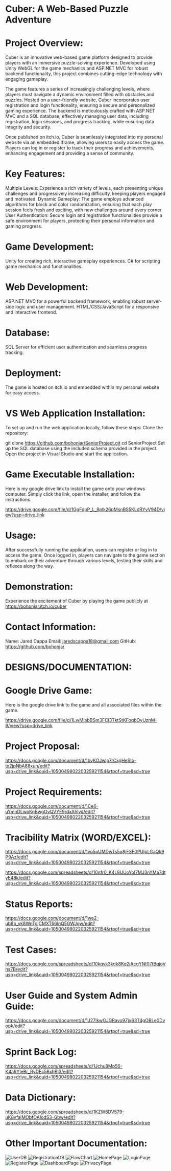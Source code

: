 # Cuber: A Web-Based Puzzle Adventure

# Project Overview:

Cuber is an innovative web-based game platform designed to provide players with an immersive puzzle-solving experience. Developed using Unity WebGL for the game mechanics and ASP.NET MVC for robust backend functionality, this project combines cutting-edge technology with engaging gameplay.

The game features a series of increasingly challenging levels, where players must navigate a dynamic environment filled with obstacles and puzzles. Hosted on a user-friendly website, Cuber incorporates user registration and login functionality, ensuring a secure and personalized gaming experience. The backend is meticulously crafted with ASP.NET MVC and a SQL database, effectively managing user data, including registration, login sessions, and progress tracking, while ensuring data integrity and security.

Once published on itch.io, Cuber is seamlessly integrated into my personal website via an embedded iframe, allowing users to easily access the game. Players can log in or register to track their progress and achievements, enhancing engagement and providing a sense of community.

# Key Features:

Multiple Levels: Experience a rich variety of levels, each presenting unique challenges and progressively increasing difficulty, keeping players engaged and motivated.
Dynamic Gameplay: The game employs advanced algorithms for block and color randomization, ensuring that each play session feels fresh and exciting, with new challenges around every corner.
User Authentication: Secure login and registration functionalities provide a safe environment for players, protecting their personal information and gaming progress.

# Game Development:

Unity for creating rich, interactive gameplay experiences.
C# for scripting game mechanics and functionalities.

# Web Development:

ASP.NET MVC for a powerful backend framework, enabling robust server-side logic and user management.
HTML/CSS/JavaScript for a responsive and interactive frontend.

# Database:

SQL Server for efficient user authentication and seamless progress tracking.

# Deployment:

The game is hosted on itch.io and embedded within my personal website for easy access.

# VS Web Application Installation:

To set up and run the web application locally, follow these steps:
Clone the repository:

git clone https://github.com/bohonjar/SeniorProject.git
cd SeniorProject
Set up the SQL database using the included schema provided in the project.
Open the project in Visual Studio and start the application.

# Game Executable Installation:

Here is my google drive link to install the game onto your windows computer. Simply click the link, open the installer, and follow the instructions.

https://drive.google.com/file/d/1GgFdpP_L_8plk26pMsnBS5KLdRYyV94D/view?usp=drive_link

# Usage:

After successfully running the application, users can register or log in to access the game. Once logged in, players can navigate to the game section to embark on their adventure through various levels, testing their skills and reflexes along the way.

# Demonstration:

Experience the excitement of Cuber by playing the game publicly at https://bohonjar.itch.io/cuber

# Contact Information:

Name: Jared Cappa
Email: jaredscappa18@gmail.com
GitHub: https://github.com/bohonjar

# DESIGNS/DOCUMENTATION:

# Google Drive Game:

Here is the google drive link to the game and all associated files within the game.

https://drive.google.com/file/d/1LwMiabBSm3FCl3TktStKFoqbOyUznM-9/view?usp=drive_link

# Project Proposal:

https://docs.google.com/document/d/1byKOJwlp7rCxgHeSIb-tx2jpNbA88xun/edit?usp=drive_link&ouid=105004980220325921154&rtpof=true&sd=true

# Project Requirements:

https://docs.google.com/document/d/1Ce6-uYmnDLwoKqBwgOvQVYE9rdxAhlvd/edit?usp=drive_link&ouid=105004980220325921154&rtpof=true&sd=true

# Tracibility Matrix (WORD/EXCEL):

https://docs.google.com/document/d/1vo5oUMDwTs5q8jFSF0PUlpLGaQk9P9Az/edit?usp=drive_link&ouid=105004980220325921154&rtpof=true&sd=true

https://docs.google.com/spreadsheets/d/10nfr0_K4L8UUoYoI7MJ3nYMa7dtyE48k/edit?usp=drive_link&ouid=105004980220325921154&rtpof=true&sd=true

# Status Reports:

https://docs.google.com/document/d/1we2-ub8b_vk8WnTgjCMXT66lnQ5GWJgw/edit?usp=drive_link&ouid=105004980220325921154&rtpof=true&sd=true

# Test Cases:

https://docs.google.com/spreadsheets/d/10kqyk3kdk8Kq2jAcgYNt07tBqjoVhs7B/edit?usp=drive_link&ouid=105004980220325921154&rtpof=true&sd=true

# User Guide and System Admin Guide:

https://docs.google.com/document/d/1J27lkwGJGRavo9Zjx63T4gOBLe0Dvopk/edit?usp=drive_link&ouid=105004980220325921154&rtpof=true&sd=true

# Sprint Back Log:

https://docs.google.com/spreadsheets/d/1Jchu8Mp56-K4a6YIeBr_RvDEc58xhBI3/edit?usp=drive_link&ouid=105004980220325921154&rtpof=true&sd=true

# Data Dictionary:

https://docs.google.com/spreadsheets/d/1KZW6DV579-uK8vfajMObfOAIodS3-Gbw/edit?usp=drive_link&ouid=105004980220325921154&rtpof=true&sd=true

# Other Important Documentation:

![UserDB](https://github.com/user-attachments/assets/8ce181c6-ce5e-429e-9ccf-88d2518657d6)
![RegistrationDB](https://github.com/user-attachments/assets/c2ad614a-b5fe-4837-b935-e268818b5d65)
![FlowChart](https://github.com/user-attachments/assets/11646e40-b12f-4409-94fd-11715bfc3280)
![HomePage](https://github.com/user-attachments/assets/a0c20aae-a070-451a-bc9a-c6de8e692601)
![LoginPage](https://github.com/user-attachments/assets/8b90f0bc-7e1c-4dec-95bd-3f07d6fbfac8)
![RegisterPage](https://github.com/user-attachments/assets/25ac7321-5df2-4081-8bc6-92a5b8ad1338)
![DashboardPage](https://github.com/user-attachments/assets/a9a2efdc-585d-4a02-9017-c04137901b6b)
![PrivacyPage](https://github.com/user-attachments/assets/e43abb1d-aad7-4b08-a668-4ac63e4a4672)

